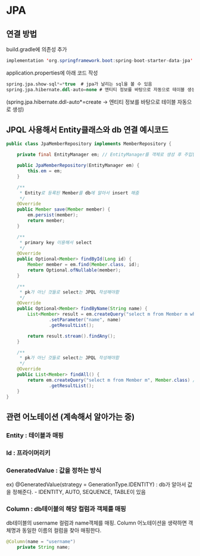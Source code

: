 # JPA

## 연결 방법
build.gradle에 의존성 추가

```java
implementation 'org.springframework.boot:spring-boot-starter-data-jpa'
```

application.properties에 아래 코드 작성
```sql
spring.jpa.show-sql*=*true  # jpa가 날리는 sql을 볼 수 있음
spring.jpa.hibernate.ddl-auto=none # 엔티티 정보를 바탕으로 자동으로 테이블 생성할지 결정 (안함 - none)
```
(spring.jpa.hibernate.ddl-auto*=create  → 엔티티 정보를 바탕으로 테이블 자동으로 생성)


## JPQL 사용해서 Entity클래스와 db 연결 예시코드
```java
public class JpaMemberRepository implements MemberRepository {

    private final EntityManager em; // EntityManager를 객체로 생성 후 주입받아 사용.

    public JpaMemberRepository(EntityManager em) {
        this.em = em;
    }

    /**
     * Entity로 등록된 Member를 db에 알아서 insert 해줌
     */
    @Override
    public Member save(Member member) {
        em.persist(member);
        return member;
    }

    /**
     * primary key 이용해서 select
     */
    @Override
    public Optional<Member> findById(Long id) {
        Member member = em.find(Member.class, id);
        return Optional.ofNullable(member);
    }

    /**
     * pk가 아닌 것들로 select는 JPQL 작성해야함
     */
    @Override
    public Optional<Member> findByName(String name) {
        List<Member> result = em.createQuery("select m from Member m where m.name = :name", Member.class)
                .setParameter("name", name)
                .getResultList();

        return result.stream().findAny();
    }

    /**
     * pk가 아닌 것들로 select는 JPQL 작성해야함
     */
    @Override
    public List<Member> findAll() {
        return em.createQuery("select m from Member m", Member.class) // Member로부터 Member 객체 자체를 select
                .getResultList();
    }
}
```

## 관련 어노테이션 (계속해서 알아가는 중)
### Entity : 테이블과 매핑
### Id : 프라이머리키
### GeneratedValue : 값을 정하는 방식
ex) @GeneratedValue(strategy = GenerationType.IDENTITY) : db가 알아서 값을 정해준다. - IDENTITY, AUTO, SEQUENCE, TABLE이 있음
### Column : db테이블의 해당 컬럼과 객체를 매핑
db테이블의 username 컬럼과 name객체를 매핑.
Column 어노테이션을 생략하면 객체명과 동일한 이름의 컬럼을 찾아 매핑한다.
```java
@Column(name = "username")
    private String name;
```


